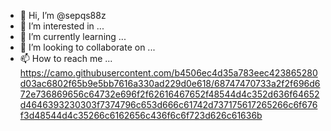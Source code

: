 - 👋 Hi, I’m @sepqs88z
- 👀 I’m interested in ...
- 🌱 I’m currently learning ...
- 💞️ I’m looking to collaborate on ...
- 📫 How to reach me ...
https://camo.githubusercontent.com/b4506ec4d35a783eec423865280d03ac6802f65b9e5bb7616a330ad229d0e618/68747470733a2f2f696d672e736869656c64732e696f2f62616467652f48544d4c352d636f64652d4646393230303f7374796c653d666c61742d737175617265266c6f676f3d48544d4c35266c6162656c436f6c6f723d626c61636b
<!---
sepqs88z/sepqs88z is a ✨ special ✨ repository because its `README.md` (this file) appears on your GitHub profile.
You can click the Preview link to take a look at your changes.
--->

